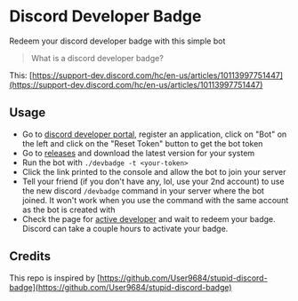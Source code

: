 # Discord Developer Badge

Redeem your discord developer badge with this simple bot 

> What is a discord developer badge?

This: [https://support-dev.discord.com/hc/en-us/articles/10113997751447](https://support-dev.discord.com/hc/en-us/articles/10113997751447)

## Usage

- Go to [discord developer portal](https://discord.com/developers/applications), register an application, click on "Bot" on the left and click on the "Reset Token" button to get the bot token
- Go to [releases](https://github.com/seriousm4x/discord-developer-badge/releases) and download the latest version for your system
- Run the bot with `./devbadge -t <your-token>`
- Click the link printed to the console and allow the bot to join your server
- Tell your friend (if you don't have any, lol, use your 2nd account) to use the new discord `/devbadge` command in your server where the bot joined. It won't work when you use the command with the same account as the bot is created with
- Check the page for [active developer](https://discord.com/developers/active-developer) and wait to redeem your badge. Discord can take a couple hours to activate your badge.

## Credits

This repo is inspired by [https://github.com/User9684/stupid-discord-badge](https://github.com/User9684/stupid-discord-badge)
